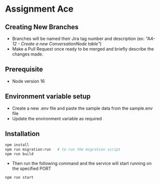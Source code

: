 # Assignment Ace

## Creating New Branches

- Branches will be named their Jira tag number and description (ex: _"AA-12 - Create a new ConversationNode table"_)
- Make a Pull Request once ready to be merged and briefly describe the changes made.

## Prerequisite

- Node version 16

## Environment variable setup

- Create a new .env file and paste the sample data from the sample.env file
- Update the environment variable as required

## Installation

```bash
npm install
npm run migration:run   # to run the migration script
npm run build
```

- Then run the following command and the service will start running on the specified PORT

```bash
npm run start
```
